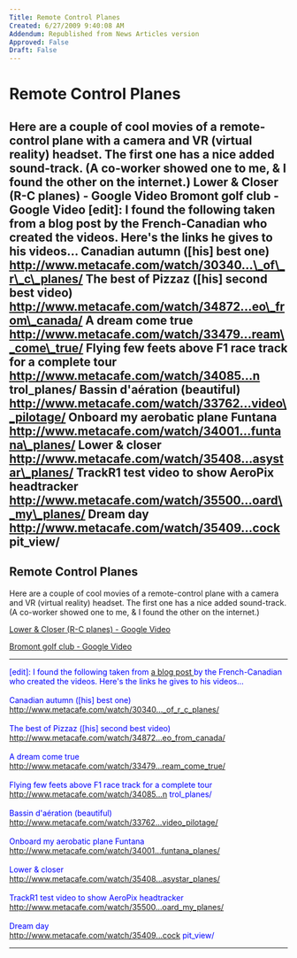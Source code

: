 ```yaml
---
Title: Remote Control Planes
Created: 6/27/2009 9:40:08 AM
Addendum: Republished from News Articles version
Approved: False
Draft: False
---
```

# Remote Control Planes
Here are a couple of cool movies of a remote-control plane with a camera and VR (virtual reality) headset. The first one has a nice added sound-track. (A co-worker showed one to me, & I found the other on the internet.)  Lower & Closer (R-C planes) - Google Video Bromont golf club - Google Video   [edit]: I found the following taken from a blog post by the French-Canadian who created the videos. Here's the links he gives to his videos...  Canadian autumn ([his] best one) http://www.metacafe.com/watch/30340...\_of\_r\_c\_planes/  The best of Pizzaz ([his] second best video) http://www.metacafe.com/watch/34872...eo\_from\_canada/  A dream come true http://www.metacafe.com/watch/33479...ream\_come\_true/  Flying few feets above F1 race track for a complete tour http://www.metacafe.com/watch/34085...n trol\_planes/  Bassin d'aération (beautiful) http://www.metacafe.com/watch/33762...video\_pilotage/  Onboard my aerobatic plane Funtana http://www.metacafe.com/watch/34001...funtana\_planes/  Lower & closer http://www.metacafe.com/watch/35408...asystar\_planes/  TrackR1 test video to show AeroPix headtracker  http://www.metacafe.com/watch/35500...oard\_my\_planes/  Dream day http://www.metacafe.com/watch/35409...cock pit\_view/
---

## Remote Control Planes

Here are a couple of cool movies of a remote-control plane with a camera and VR (virtual reality) headset. The first one has a nice added sound-track. (A co-worker showed one to me, & I found the other on the internet.)



<font color="#0000ff"><a href="http://www.metacafe.com/watch/354083/aerobatic_flight_onboard_easystar_planes/" rel="nofollow" target="_blank">Lower &amp; Closer (R-C planes) - Google Video</a><a href="http://video.google.fr/videoplay?docid=-6841229546604159614&amp;hl=fr"></a>

<font color="#0000ff"><a href="http://www.metacafe.com/watch/303408/royal_bromont_golf_club_video_pilotage_of_r_c_planes/" rel="nofollow" target="_blank">Bromont golf club - Google Video</a>
 <font color="#0000ff">   <div>       <hr></div>    <div>[edit]: I found the following taken from <a href="http://www.rcgroups.com/forums/showthread.php?t=616822" rel="nofollow" target="_blank">a blog post </a>by the French-Canadian who created the videos. Here's the links he gives to his videos...</div>    <div>     <br>Canadian autumn ([his] best one)       <br><a href="http://www.metacafe.com/watch/303404/canadian_autumn_video_pilotage_of_r_c_planes/" rel="nofollow" target="_blank">http://www.metacafe.com/watch/30340..._of_r_c_planes/</a>       <br>      <br>The best of Pizzaz ([his] second best video)       <br><a href="http://www.metacafe.com/watch/348727/beautiful_aerial_video_from_canada/" rel="nofollow" target="_blank">http://www.metacafe.com/watch/34872...eo_from_canada/</a>       <br>      <br>A dream come true       <br><a href="http://www.metacafe.com/watch/334792/video_pilotage_a_dream_come_true/" rel="nofollow" target="_blank">http://www.metacafe.com/watch/33479...ream_come_true/</a>       <br>      <br>Flying few feets above F1 race track for a complete tour       <br><a href="http://www.metacafe.com/watch/340854/complete_tour_of_f1_race_track_onboard_a_radio_control_planes/" rel="nofollow" target="_blank">http://www.metacafe.com/watch/34085...n trol_planes/</a>       <br>      <br>Bassin d'aération (beautiful)       <br><a href="http://www.metacafe.com/watch/337623/bassin_daeration_video_pilotage/" rel="nofollow" target="_blank">http://www.metacafe.com/watch/33762...video_pilotage/</a>       <br>      <br>Onboard my aerobatic plane Funtana       <br><a href="http://www.metacafe.com/watch/340015/aerobatic_flight_onboard_funtana_planes/" rel="nofollow" target="_blank">http://www.metacafe.com/watch/34001...funtana_planes/</a>       <br>      <br>Lower &amp; closer       <br><a href="http://www.metacafe.com/watch/354083/aerobatic_flight_onboard_easystar_planes/" rel="nofollow" target="_blank">http://www.metacafe.com/watch/35408...asystar_planes/</a>       <br>      <br>TrackR1 test video to show AeroPix headtracker       <br><a href="http://www.metacafe.com/watch/355003/dancing_in_the_wind_onboard_my_planes/" rel="nofollow" target="_blank">http://www.metacafe.com/watch/35500...oard_my_planes/</a>       <br>      <br>Dream day       <br><a href="http://www.metacafe.com/watch/354092/dream_day_beautiful_r_c_planes_video_from_the_cockpit_view/" rel="nofollow" target="_blank">http://www.metacafe.com/watch/35409...cock pit_view/</a>       <br></div> 
<font color="#0000ff">




---

